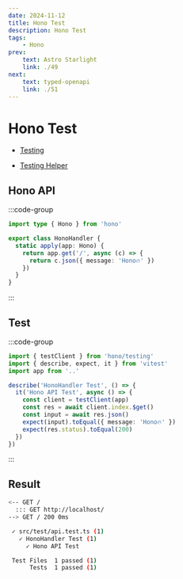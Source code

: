 ```yaml
---
date: 2024-11-12
title: Hono Test
description: Hono Test
tags: 
    - Hono
prev:
    text: Astro Starlight
    link: ./49
next:
    text: typed-openapi
    link: ./51
---
```


# Hono Test

* [Testing](https://hono.dev/docs/guides/testing)

* [Testing Helper](https://hono.dev/docs/helpers/testing)

## Hono API
:::code-group
```ts [src/handler/hono_handler.ts]
import type { Hono } from 'hono'

export class HonoHandler {
  static apply(app: Hono) {
    return app.get('/', async (c) => {
      return c.json({ message: 'Hono🔥' })
    })
  }
}
```
:::

## Test
:::code-group
```ts [hono/src/test/api.test.ts]
import { testClient } from 'hono/testing'
import { describe, expect, it } from 'vitest'
import app from '..'

describe('HonoHandler Test', () => {
  it('Hono API Test', async () => {
    const client = testClient(app)
    const res = await client.index.$get()
    const input = await res.json()
    expect(input).toEqual({ message: 'Hono🔥' })
    expect(res.status).toEqual(200)
  })
})
```
:::

## Result
```sh
<-- GET /
  ::: GET http://localhost/
--> GET / 200 0ms

 ✓ src/test/api.test.ts (1)
   ✓ HonoHandler Test (1)
     ✓ Hono API Test

 Test Files  1 passed (1)
      Tests  1 passed (1)
```